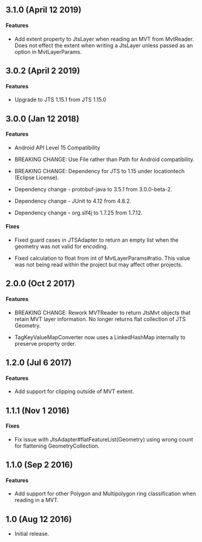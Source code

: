 
## 3.1.0 (April 12 2019)

#### Features

- Add extent property to JtsLayer when reading an MVT from MvtReader. Does not effect the extent when writing a JtsLayer unless passed as an option in MvtLayerParams. 

## 3.0.2 (April 2 2019)

#### Features

- Upgrade to JTS 1.15.1 from JTS 1.15.0

## 3.0.0 (Jan 12 2018)

#### Features

- Android API Level 15 Compatibility

- BREAKING CHANGE: Use File rather than Path for Android compatibility.

- BREAKING CHANGE: Dependency for JTS to 1.15 under locationtech (Eclipse License).

- Dependency change - protobuf-java to 3.5.1 from 3.0.0-beta-2.

- Dependency change - JUnit to 4.12 from 4.8.2.

- Dependency change - org.slf4j to 1.7.25 from 1.7.12.

#### Fixes

- Fixed guard cases in JTSAdapter to return an empty list when the geometry was not valid for encoding.

- Fixed calculation to float from int of MvtLayerParams#ratio. This value was not being read within the project but may affect other projects.

## 2.0.0 (Oct 2 2017)

#### Features

- BREAKING CHANGE: Rework MVTReader to return JtsMvt objects that retain MVT layer information. No longer returns flat collection of JTS Geometry.

- TagKeyValueMapConverter now uses a LinkedHashMap internally to preserve property order.

## 1.2.0 (Jul 6 2017)

#### Features

- Add support for clipping outside of MVT extent.

## 1.1.1 (Nov 1 2016)

#### Fixes

- Fix issue with JtsAdapter#flatFeatureList(Geometry) using wrong count for flattening GeometryCollection.

## 1.1.0 (Sep 2 2016)

#### Features

- Add support for other Polygon and Multipolygon ring classification when reading in a MVT.


## 1.0 (Aug 12 2016)

- Initial release.